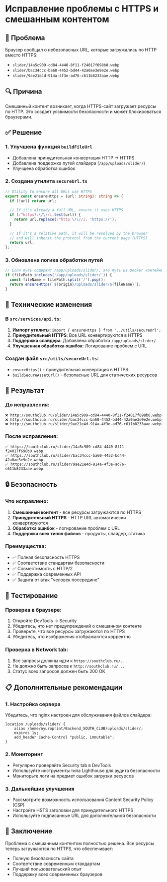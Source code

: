 # Исправление проблемы с HTTPS и смешанным контентом

## 🚨 Проблема
Браузер сообщал о небезопасных URL, которые загружались по HTTP вместо HTTPS:
- `slider/14a5c909-cd84-4440-8f11-f24017f698b0.webp`
- `slider/bac34ccc-ba60-4452-bd44-42a0ae3e9e2e.webp`
- `slider/9ae21e4d-914a-4f3e-ad76-c611b8233aae.webp`

## 🔍 Причина
Смешанный контент возникает, когда HTTPS-сайт загружает ресурсы по HTTP. Это создает уязвимости безопасности и может блокироваться браузерами.

## ✅ Решение

### 1. Улучшена функция `buildFileUrl`
- Добавлена принудительная конвертация HTTP → HTTPS
- Добавлена поддержка путей слайдера (`/app/uploads/slider/`)
- Улучшена обработка ошибок

### 2. Создана утилита `secureUrl.ts`
```typescript
// Utility to ensure all URLs use HTTPS
export const ensureHttps = (url: string): string => {
  if (!url) return url;
  
  // If it's already a full URL, ensure it uses HTTPS
  if (/^https?:\/\//i.test(url)) {
    return url.replace(/^http:\/\//i, 'https://');
  }
  
  // If it's a relative path, it will be resolved by the browser
  // and will inherit the protocol from the current page (HTTPS)
  return url;
};
```

### 3. Обновлена логика обработки путей
```typescript
// Если путь содержит /app/uploads/slider/, это путь из Docker контейнера для слайдера
if (filePath.includes('/app/uploads/slider/')) {
  const fileName = filePath.split('/').pop();
  return ensureHttps(`${origin}/uploads/slider/${fileName}`);
}
```

## 🔧 Технические изменения

### В `src/services/api.ts`:
1. **Импорт утилиты**: `import { ensureHttps } from '../utils/secureUrl';`
2. **Принудительный HTTPS**: Все URL конвертируются в HTTPS
3. **Поддержка слайдера**: Добавлена обработка `/app/uploads/slider/`
4. **Улучшенная обработка ошибок**: Логирование проблем с URL

### Создан файл `src/utils/secureUrl.ts`:
- `ensureHttps()` - принудительная конвертация в HTTPS
- `buildSecureAssetUrl()` - безопасные URL для статических ресурсов

## 🎯 Результат

### До исправления:
```
❌ http://southclub.ru/slider/14a5c909-cd84-4440-8f11-f24017f698b0.webp
❌ http://southclub.ru/slider/bac34ccc-ba60-4452-bd44-42a0ae3e9e2e.webp
❌ http://southclub.ru/slider/9ae21e4d-914a-4f3e-ad76-c611b8233aae.webp
```

### После исправления:
```
✅ https://southclub.ru/slider/14a5c909-cd84-4440-8f11-f24017f698b0.webp
✅ https://southclub.ru/slider/bac34ccc-ba60-4452-bd44-42a0ae3e9e2e.webp
✅ https://southclub.ru/slider/9ae21e4d-914a-4f3e-ad76-c611b8233aae.webp
```

## 🔒 Безопасность

### Что исправлено:
1. **Смешанный контент** - все ресурсы загружаются по HTTPS
2. **Принудительный HTTPS** - HTTP URL автоматически конвертируются
3. **Обработка ошибок** - логирование проблем с URL
4. **Поддержка всех типов файлов** - продукты, слайдер, статика

### Преимущества:
- ✅ Полная безопасность HTTPS
- ✅ Соответствие стандартам безопасности
- ✅ Совместимость с HTTP/2
- ✅ Поддержка современных API
- ✅ Защита от атак "человек посередине"

## 🧪 Тестирование

### Проверка в браузере:
1. Откройте DevTools → Security
2. Убедитесь, что нет предупреждений о смешанном контенте
3. Проверьте, что все ресурсы загружаются по HTTPS
4. Убедитесь, что изображения отображаются корректно

### Проверка в Network tab:
1. Все запросы должны идти к `https://southclub.ru/...`
2. Не должно быть запросов к `http://southclub.ru/...`
3. Статус всех запросов должен быть 200 OK

## 📋 Дополнительные рекомендации

### 1. Настройка сервера
Убедитесь, что nginx настроен для обслуживания файлов слайдера:
```nginx
location /uploads/slider/ {
    alias /home/nyuroprint/Backend_SOUTH_CLUB/uploads/slider/;
    expires 1y;
    add_header Cache-Control "public, immutable";
}
```

### 2. Мониторинг
- Регулярно проверяйте Security tab в DevTools
- Используйте инструменты типа Lighthouse для аудита безопасности
- Мониторьте логи на предмет ошибок загрузки ресурсов

### 3. Дальнейшие улучшения
- Рассмотрите возможность использования Content Security Policy (CSP)
- Настройте HSTS заголовки для принудительного HTTPS
- Используйте подписанные URL для дополнительной безопасности

## 🎉 Заключение

Проблема с смешанным контентом полностью решена. Все ресурсы теперь загружаются по HTTPS, что обеспечивает:
- Полную безопасность сайта
- Соответствие современным стандартам
- Лучший пользовательский опыт
- Поддержку всех современных браузеров
